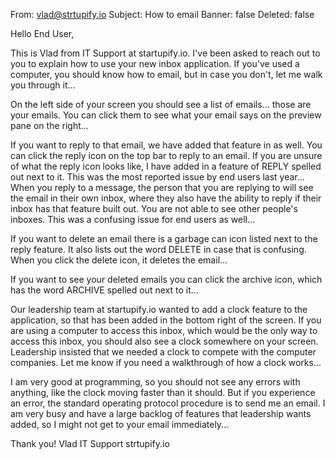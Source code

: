 From: vlad@strtupify.io
Subject: How to email
Banner: false
Deleted: false

Hello End User,

This is Vlad from IT Support at startupify.io. I've been asked to reach out to you to explain how to use your new inbox application. If you've used a computer, you should know how to email, but in case you don't, let me walk you through it...

On the left side of your screen you should see a list of emails... those are your emails. You can click them to see what your email says on the preview pane on the right...

If you want to reply to that email, we have added that feature in as well. You can click the reply icon on the top bar to reply to an email. If you are unsure of what the reply icon looks like, I have added in a feature of REPLY spelled out next to it. This was the most reported issue by end users last year... When you reply to a message, the person that you are replying to will see the email in their own inbox, where they also have the ability to reply if their inbox has that feature built out. You are not able to see other people's inboxes. This was a confusing issue for end users as well...

If you want to delete an email there is a garbage can icon listed next to the reply feature. It also lists out the word DELETE in case that is confusing. When you click the delete icon, it deletes the email...

If you want to see your deleted emails you can click the archive icon, which has the word ARCHIVE spelled out next to it...

Our leadership team at startupify.io wanted to add a clock feature to the application, so that has been added in the bottom right of the screen. If you are using a computer to access this inbox, which would be the only way to access this inbox, you should also see a clock somewhere on your screen. Leadership insisted that we needed a clock to compete with the computer companies. Let me know if you need a walkthrough of how a clock works...

I am very good at programming, so you should not see any errors with anything, like the clock moving faster than it should. But if you experience an error, the standard operating protocol procedure is to send me an email. I am very busy and have a large backlog of features that leadership wants added, so I might not get to your email immediately...

Thank you!
Vlad
IT Support
strtupify.io

